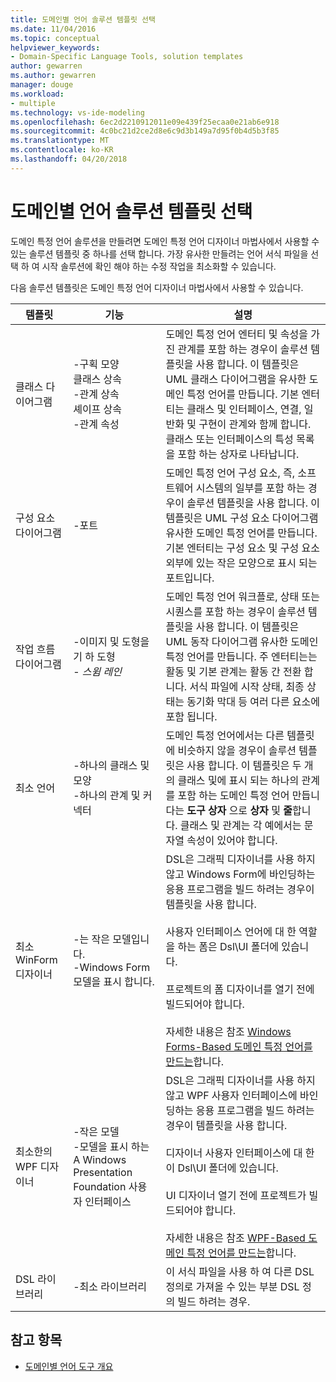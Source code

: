 ```yaml
---
title: 도메인별 언어 솔루션 템플릿 선택
ms.date: 11/04/2016
ms.topic: conceptual
helpviewer_keywords:
- Domain-Specific Language Tools, solution templates
author: gewarren
ms.author: gewarren
manager: douge
ms.workload:
- multiple
ms.technology: vs-ide-modeling
ms.openlocfilehash: 6ec2d2210912011e09e439f25ecaa0e21ab6e918
ms.sourcegitcommit: 4c0bc21d2ce2d8e6c9d3b149a7d95f0b4d5b3f85
ms.translationtype: MT
ms.contentlocale: ko-KR
ms.lasthandoff: 04/20/2018
---
```

# <a name="choosing-a-domain-specific-language-solution-template"></a>도메인별 언어 솔루션 템플릿 선택
도메인 특정 언어 솔루션을 만들려면 도메인 특정 언어 디자이너 마법사에서 사용할 수 있는 솔루션 템플릿 중 하나를 선택 합니다. 가장 유사한 만들려는 언어 서식 파일을 선택 하 여 시작 솔루션에 확인 해야 하는 수정 작업을 최소화할 수 있습니다.

 다음 솔루션 템플릿은 도메인 특정 언어 디자이너 마법사에서 사용할 수 있습니다.

|템플릿|기능|설명|
|--------------|--------------|-----------------|
|클래스 다이어그램|-구획 모양<br />클래스 상속<br />-관계 상속<br />셰이프 상속<br />-관계 속성|도메인 특정 언어 엔터티 및 속성을 가진 관계를 포함 하는 경우이 솔루션 템플릿을 사용 합니다. 이 템플릿은 UML 클래스 다이어그램을 유사한 도메인 특정 언어를 만듭니다. 기본 엔터티는 클래스 및 인터페이스, 연결, 일반화 및 구현이 관계와 함께 합니다. 클래스 또는 인터페이스의 특성 목록을 포함 하는 상자로 나타납니다.|
|구성 요소 다이어그램|-포트|도메인 특정 언어 구성 요소, 즉, 소프트웨어 시스템의 일부를 포함 하는 경우이 솔루션 템플릿을 사용 합니다. 이 템플릿은 UML 구성 요소 다이어그램 유사한 도메인 특정 언어를 만듭니다. 기본 엔터티는 구성 요소 및 구성 요소 외부에 있는 작은 모양으로 표시 되는 포트입니다.|
|작업 흐름 다이어그램|-이미지 및 도형을 기 하 도형<br />-   *스윔 레인*|도메인 특정 언어 워크플로, 상태 또는 시퀀스를 포함 하는 경우이 솔루션 템플릿을 사용 합니다. 이 템플릿은 UML 동작 다이어그램 유사한 도메인 특정 언어를 만듭니다. 주 엔터티는는 활동 및 기본 관계는 활동 간 전환 합니다. 서식 파일에 시작 상태, 최종 상태는 동기화 막대 등 여러 다른 요소에 포함 됩니다.|
|최소 언어|-하나의 클래스 및 모양<br />-하나의 관계 및 커넥터|도메인 특정 언어에서는 다른 템플릿에 비슷하지 않을 경우이 솔루션 템플릿은 사용 합니다. 이 템플릿은 두 개의 클래스 및에 표시 되는 하나의 관계를 포함 하는 도메인 특정 언어 만듭니다는 **도구 상자** 으로 **상자** 및 **줄**합니다. 클래스 및 관계는 각 예에서는 문자열 속성이 있어야 합니다.|
|최소 WinForm 디자이너|-는 작은 모델입니다.<br />-Windows Form 모델을 표시 합니다.|DSL은 그래픽 디자이너를 사용 하지 않고 Windows Form에 바인딩하는 응용 프로그램을 빌드 하려는 경우이 템플릿을 사용 합니다.<br /><br /> 사용자 인터페이스 언어에 대 한 역할을 하는 폼은 Dsl\UI 폴더에 있습니다.<br /><br /> 프로젝트의 폼 디자이너를 열기 전에 빌드되어야 합니다.<br /><br /> 자세한 내용은 참조 [Windows Forms-Based 도메인 특정 언어를 만드는](../modeling/creating-a-windows-forms-based-domain-specific-language.md)합니다.|
|최소한의 WPF 디자이너|-작은 모델<br />-모델을 표시 하는 A Windows Presentation Foundation 사용자 인터페이스|DSL은 그래픽 디자이너를 사용 하지 않고 WPF 사용자 인터페이스에 바인딩하는 응용 프로그램을 빌드 하려는 경우이 템플릿을 사용 합니다.<br /><br /> 디자이너 사용자 인터페이스에 대 한이 Dsl\UI 폴더에 있습니다.<br /><br /> UI 디자이너 열기 전에 프로젝트가 빌드되어야 합니다.<br /><br /> 자세한 내용은 참조 [WPF-Based 도메인 특정 언어를 만드는](../modeling/creating-a-wpf-based-domain-specific-language.md)합니다.|
|DSL 라이브러리|-최소 라이브러리|이 서식 파일을 사용 하 여 다른 DSL 정의로 가져올 수 있는 부분 DSL 정의 빌드 하려는 경우.|

## <a name="see-also"></a>참고 항목

- [도메인별 언어 도구 개요](../modeling/overview-of-domain-specific-language-tools.md)
